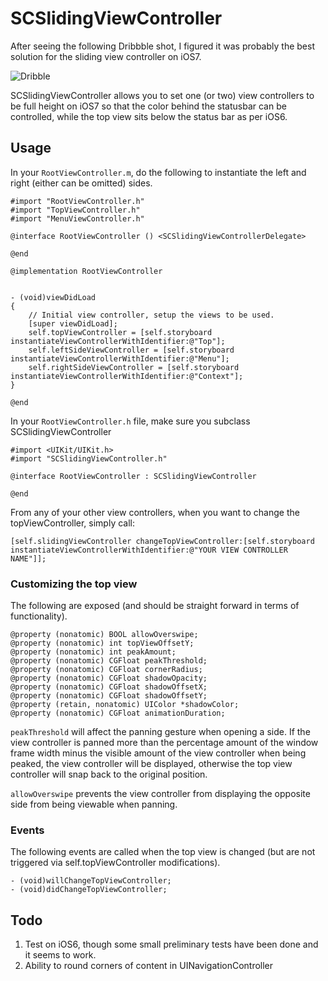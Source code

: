 # SCSlidingViewController

After seeing the following Dribbble shot, I figured it was probably the best solution for the sliding view controller on iOS7.

![Dribble](http://dribbble.s3.amazonaws.com/users/14827/screenshots/1193991/8.png "Dribble")

SCSlidingViewController allows you to set one (or two) view controllers to be full height on iOS7 so that the color behind the statusbar can be controlled, while the top view sits below the status bar as per iOS6.

## Usage

In your `RootViewController.m`, do the following to instantiate the left and right (either can be omitted) sides.

	#import "RootViewController.h"
	#import "TopViewController.h"
	#import "MenuViewController.h"

	@interface RootViewController () <SCSlidingViewControllerDelegate>

	@end

	@implementation RootViewController


	- (void)viewDidLoad
	{
	    // Initial view controller, setup the views to be used.
	    [super viewDidLoad];
	    self.topViewController = [self.storyboard instantiateViewControllerWithIdentifier:@"Top"];
	    self.leftSideViewController = [self.storyboard instantiateViewControllerWithIdentifier:@"Menu"];
	    self.rightSideViewController = [self.storyboard instantiateViewControllerWithIdentifier:@"Context"];
	}

	@end

In your `RootViewController.h` file, make sure you subclass SCSlidingViewController

	#import <UIKit/UIKit.h>
	#import "SCSlidingViewController.h"

	@interface RootViewController : SCSlidingViewController

	@end

From any of your other view controllers, when you want to change the topViewController, simply call:

	[self.slidingViewController changeTopViewController:[self.storyboard instantiateViewControllerWithIdentifier:@"YOUR VIEW CONTROLLER NAME"]];

### Customizing the top view

The following are exposed (and should be straight forward in terms of functionality).

	@property (nonatomic) BOOL allowOverswipe;
	@property (nonatomic) int topViewOffsetY;
	@property (nonatomic) int peakAmount;
	@property (nonatomic) CGFloat peakThreshold;
	@property (nonatomic) CGFloat cornerRadius;
	@property (nonatomic) CGFloat shadowOpacity;
	@property (nonatomic) CGFloat shadowOffsetX;
	@property (nonatomic) CGFloat shadowOffsetY;
	@property (retain, nonatomic) UIColor *shadowColor;
	@property (nonatomic) CGFloat animationDuration;

`peakThreshold` will affect the panning gesture when opening a side. If the view controller is panned more than the percentage amount of the window frame width minus the visible amount of the view controller when being peaked, the view controller will be displayed, otherwise the top view controller will snap back to the original position.

`allowOverswipe` prevents the view controller from displaying the opposite side from being viewable when panning.

### Events

The following events are called when the top view is changed (but are not triggered via self.topViewController modifications).

	- (void)willChangeTopViewController;
	- (void)didChangeTopViewController;


## Todo

1. Test on iOS6, though some small preliminary tests have been done and it seems to work.
2. Ability to round corners of content in UINavigationController
